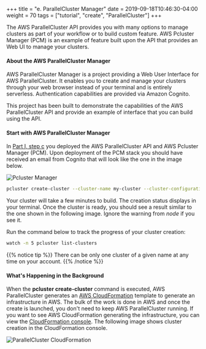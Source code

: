 +++
title = "e. ParallelCluster Manager"
date = 2019-09-18T10:46:30-04:00
weight = 70
tags = ["tutorial", "create", "ParallelCluster"]
+++

The AWS ParallelCluster API provides you with many options to manage clusters as part of your workflow or to build custom feature. AWS Pcluster Manager (PCM) is an example of feature built upon the API that provides an Web UI to manage your clusters.


#### About the AWS ParallelCluster Manager

AWS ParallelCluster Manager is a project providing a Web User Interface for AWS ParallelCluster. It enables you to create and manage your clusters through your web browser instead of your terminal and is entirely serverless. Authentication capabilities are provided via Amazon Cognito.

This project has been built to demonstrate the capabilities of the AWS ParallelCluster API and provide an example of interface that you can build using the API.

#### Start with AWS ParallelCluster Manager

In [Part I, step c](/03-hpc-aws-parallelcluster-workshop/04-initialize-api.html) you deployed the AWS ParallelCluster API and AWS Pcluster Manager (PCM). Upon deployment of the PCM stack you should have received an email from Cognito that will look like the one in the image below.

![Pcluster Manager](/images/hpc-aws-parallelcluster-workshop/pcm-email.png)

```bash
pcluster create-cluster --cluster-name my-cluster --cluster-configuration my-cluster-config.yaml --region ${AWS_REGION}
```

Your cluster will take a few minutes to build. The creation status displays in your terminal. Once the cluster is ready, you should see a result similar to the one shown in the following image. Ignore the warning from *node* if you see it.


Run the command below to track the progress of your cluster creation:

```bash
watch -n 5 pcluster list-clusters
````

{{% notice tip %}}
There can be only one cluster of a given name at any time on your account.
{{% /notice %}}

#### What's Happening in the Background

When the **pcluster create-cluster** command is executed, AWS ParallelCluster generates an [AWS CloudFormation](https://aws.amazon.com/cloudformation/) template to generate an infrastructure in AWS. The bulk of the work is done in AWS and once the create is launched, you don't need to keep AWS ParallelCluster running. If you want to see AWS CloudFormation generating the infrastructure, you can view the [CloudFormation console](https://console.aws.amazon.com/cloudformation/). The following image shows cluster creation in the CloudFormation console.

![ParallelCluster CloudFormation](/images/hpc-aws-parallelcluster-workshop/pc-cloudformation2.png)
